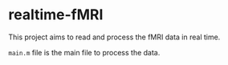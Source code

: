 # realtime-fMRI


This project aims to read and process the fMRI data in real time.

`main.m` file is the main file to process the data. 

